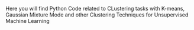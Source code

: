 Here you will find Python Code related to CLustering tasks with K-means, Gaussian Mixture Mode and other Clustering Techniques for Unsupervised Machine Learning
